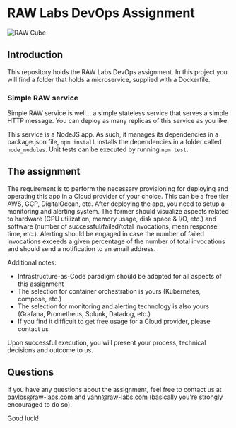 # RAW Labs DevOps Assignment
![RAW Cube](https://raw-labs.com/wp-content/themes/raw-labs/img/cube.svg)

## Introduction
This repository holds the RAW Labs DevOps assignment. In this project you will find a folder that holds a microservice, supplied with a Dockerfile.

### Simple RAW service
Simple RAW service is well... a simple stateless service that serves a simple HTTP message. You can deploy as many replicas of this service as you like.

This service is a NodeJS app. As such, it manages its dependencies in a package.json file, `npm install` installs the dependencies in a folder called `node_modules`. Unit tests can be executed by running `npm test`.

## The assignment
The requirement is to perform the necessary provisioning for deploying and operating this app in a Cloud provider of your choice. This can be a free tier AWS, GCP, DigitalOcean, etc. After deploying the app, you need to setup a monitoring and alerting system. The former should visualize aspects related to hardware (CPU utilization, memory usage, disk space & I/O, etc.) and software (number of successful/failed/total invocations, mean response time, etc.). Alerting should be engaged in case the number of failed invocations exceeds a given percentage of the number of total invocations and should send a notification to an email address. 

Additional notes: 
- Infrastructure-as-Code paradigm should be adopted for all aspects of this assignment  
- The selection for container orchestration is yours (Kubernetes, compose, etc.) 
- The selection for monitoring and alerting technology is also yours (Grafana, Prometheus, Splunk, Datadog, etc.) 
- If you find it difficult to get free usage for a Cloud provider, please contact us 

Upon successful execution, you will present your process, technical decisions and outcome to us. 

## Questions
If you have any questions about the assignment, feel free to contact us at <a href='mailto:pavlos@raw-labs.com'>pavlos@raw-labs.com</a> and <a href='mailto:yann@raw-labs.com'>yann@raw-labs.com</a> (basically you're strongly encouraged to do so).

Good luck!
